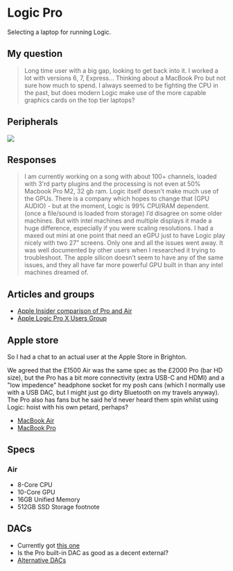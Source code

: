 # Logic Pro

Selecting a laptop for running Logic.

## My question

> Long time user with a big gap, looking to get back into it. I worked a lot with versions 6, 7, Express... Thinking about a MacBook Pro but not sure how much to spend. I always seemed to be fighting the CPU in the past, but does modern Logic make use of the more capable graphics cards on the top tier laptops?

## Peripherals

[![](https://mermaid.ink/img/pako:eNqFVP9q2zAQfhUhKGyQZHbi5hel0CyFhTZla8MKw1AU62JrtSUjy129JO-x99mL7WTnh5u2Wf6Ipfu-u-90d9KSBooDHdJQszQi17e-JPir_k9OyDVLjUqrbcKCuVKPS59OWTDC1dlcn3_V6tOF0D5dvyCRZrNJzNz94NNZlEsOeq5iQ1yffnyL1z7gtd_irVBrheTOAbnzZtCfLHhE4hdgPI2UhNKATATPSYRW9x2BiCfCOo6nk4reJFxkacwKtHpX2837GWYciXdjolEEtI1RBsn4Q8C0xdzZiCBud2WUXbXvhQZOODyJALLKWmaKPiMoQI8LyRIRkPGMuL2eQ1Bun4YIkHb798_4ktzM3IsdAM_mIbKyl88GtGQxyYzSLISaK7cnnopAqyulwx0Q5sIwbV1jCIxG5cqyI7CcC4UDcWG_dhyERI0FC2A_EErachjLsBuB4tnLY9_gcYlRJGJPUBmfhCziB5ak6Prdrgmut90owR3AoWrrQRljyDISKCkxcaFkVq8Fabaaq3uxEKtt8_a1tpM4UhmQb59Jz3FKTWSP4hyMUiY6cElUnoGtnf3-j_wIxVxVI3C1WR5zORiLV4cpi0_ObEmw-a9sm1YdmM9X08l4sip7XscsZNvzkt_C1GStO6t9Z2r54T0vG1N61eyzSMgwIxPCYnsXCqJ-bcDMFDFUs00WIo6HsQgjE2qAV4T2MYI9xXE8OApvrm5JwTshQ6jDVRVqIG3QBHTCBMcXc2mpPjURJNj5IS45LFgeG5_6co1Ulht1V8iADo3OoUHzlDMDY8HwrU3ocMHiDK0pk3S4pM902B44LafTdgYD1-n3ep7XoAUduj2v1el6rtfp9V331DtdN-hvpTCA0-oOBu1Bt48-fa97etrfalxye8t2ElBup9VDX773peyPMorNbf0PRQ7opA?type=png)](https://mermaid.live/edit#pako:eNqFVP9q2zAQfhUhKGyQZHbi5hel0CyFhTZla8MKw1AU62JrtSUjy129JO-x99mL7WTnh5u2Wf6Ipfu-u-90d9KSBooDHdJQszQi17e-JPir_k9OyDVLjUqrbcKCuVKPS59OWTDC1dlcn3_V6tOF0D5dvyCRZrNJzNz94NNZlEsOeq5iQ1yffnyL1z7gtd_irVBrheTOAbnzZtCfLHhE4hdgPI2UhNKATATPSYRW9x2BiCfCOo6nk4reJFxkacwKtHpX2837GWYciXdjolEEtI1RBsn4Q8C0xdzZiCBud2WUXbXvhQZOODyJALLKWmaKPiMoQI8LyRIRkPGMuL2eQ1Bun4YIkHb798_4ktzM3IsdAM_mIbKyl88GtGQxyYzSLISaK7cnnopAqyulwx0Q5sIwbV1jCIxG5cqyI7CcC4UDcWG_dhyERI0FC2A_EErachjLsBuB4tnLY9_gcYlRJGJPUBmfhCziB5ak6Prdrgmut90owR3AoWrrQRljyDISKCkxcaFkVq8Fabaaq3uxEKtt8_a1tpM4UhmQb59Jz3FKTWSP4hyMUiY6cElUnoGtnf3-j_wIxVxVI3C1WR5zORiLV4cpi0_ObEmw-a9sm1YdmM9X08l4sip7XscsZNvzkt_C1GStO6t9Z2r54T0vG1N61eyzSMgwIxPCYnsXCqJ-bcDMFDFUs00WIo6HsQgjE2qAV4T2MYI9xXE8OApvrm5JwTshQ6jDVRVqIG3QBHTCBMcXc2mpPjURJNj5IS45LFgeG5_6co1Ulht1V8iADo3OoUHzlDMDY8HwrU3ocMHiDK0pk3S4pM902B44LafTdgYD1-n3ep7XoAUduj2v1el6rtfp9V331DtdN-hvpTCA0-oOBu1Bt48-fa97etrfalxye8t2ElBup9VDX773peyPMorNbf0PRQ7opA)

## Responses

> I am currently working on a song with about 100+ channels, loaded with 3'rd party plugins and the processing is not even at 50%
Macbook Pro M2, 32 gb ram.
> Logic itself doesn't make much use of the GPUs. There is a company which hopes to change that (GPU AUDIO) - but at the moment, Logic is 99% CPU/RAM dependent. (once a file/sound is loaded from storage)
> I’d disagree on some older machines. But with intel machines and multiple displays it made a huge difference, especially if you were scaling resolutions. I had a maxed out mini at one point that need an eGPU just to have Logic play nicely with two 27” screens. Only one and all the issues went away. It was well documented by other users when I researched it trying to troubleshoot. The apple silicon doesn’t seem to have any of the same issues, and they all have far more powerful GPU built in than any intel machines dreamed of.

## Articles and groups

- [Apple Insider comparison of Pro and Air](https://appleinsider.com/inside/15-inch-macbook-air/vs/m3-15-inch-macbook-air-vs-m3-14-inch-macbook-pro----comparison)
- [Apple Logic Pro X Users Group](https://www.facebook.com/groups/543628065696081)

## Apple store

So I had a chat to an actual user at the Apple Store in Brighton.

We agreed that the £1500 Air was the same spec as the £2000 Pro (bar HD size), but the Pro has a bit more connectivity (extra USB-C and HDMI) and a "low impedence" headphone socket for my posh cans (which I normally use with a USB DAC, but I might just go dirty Bluetooth on my travels anyway). The Pro also has fans but he said he'd never heard them spin whilst using Logic: hoist with his own petard, perhaps?

- [MacBook Air](https://www.apple.com/uk/shop/buy-mac/macbook-air/13-inch-m3)
- [MacBook Pro](https://www.apple.com/uk/shop/buy-mac/macbook-pro/14-inch)

## Specs

### Air

- 8-Core CPU
- 10-Core GPU
- 16GB Unified Memory
- 512GB SSD Storage footnote

## DACs

- Currently got [this one](https://www.audioquest.com/dacs/dragonfly/dragonfly-cobalt)
- Is the Pro built-in DAC as good as a decent external?
- [Alternative DACs](https://www.techradar.com/news/phone-and-communications/mobile-phones/if-iphone-7-ditches-the-audio-jack-these-three-dacs-will-keep-the-music-spinning-1321629)

